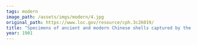 ```yaml
---
tags: modern
image_path: /assets/imgs/modern/4.jpg
original_path: https://www.loc.gov/resource/cph.3c26019/
title: "Specimens of ancient and modern Chinese shells captured by the Allied Forces, Tien-tsin, China"
year: 1901
---
```



